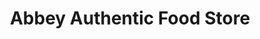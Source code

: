 ---
title: "Abbey Authentic Food Store"
url: /derby/abbey-authentic-food-store/
shop: Lebensmittel
---
